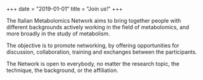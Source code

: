 +++
date = "2019-01-01"
title = "Join us!"
+++


The Italian Metabolomics Network aims to bring together people with different backgrounds actively working in the field of metabolomics, and more broadly in the study of metabolism.

The objective is to promote networking, by offering opportunities for discussion, collaboration, training and exchanges between the participants. 

The Network is open to everybody, no matter the research topic, the technique, the background, or the affiliation. 

